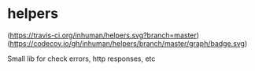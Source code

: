 # helpers
(https://travis-ci.org/inhuman/helpers.svg?branch=master)
(https://codecov.io/gh/inhuman/helpers/branch/master/graph/badge.svg)

Small lib for check errors, http responses, etc

